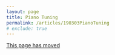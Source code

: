 ```yaml
---
layout: page
title: Piano Tuning
permalink: /articles/190303PianoTuning
# exclude: true
---
```


<a href="/posts/piano-tuning">This page has moved</a>
